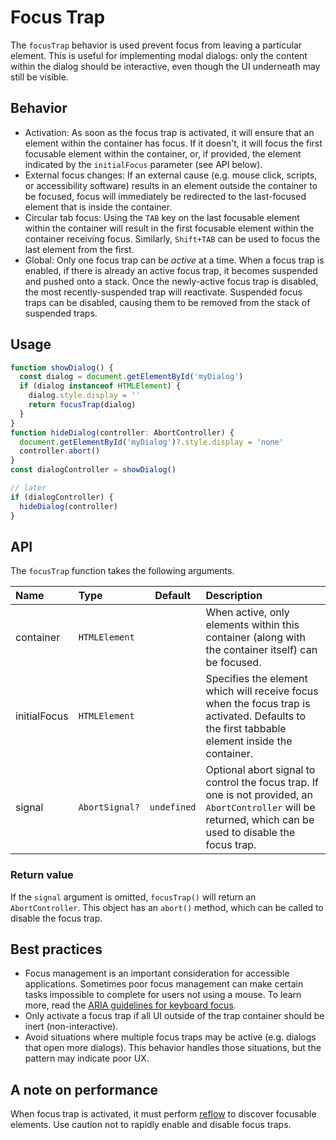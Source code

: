 # Focus Trap

The `focusTrap` behavior is used prevent focus from leaving a particular element. This is useful for implementing modal dialogs: only the content within the dialog should be interactive, even though the UI underneath may still be visible.

## Behavior

- Activation: As soon as the focus trap is activated, it will ensure that an element within the container has focus. If it doesn't, it will focus the first focusable element within the container, or, if provided, the element indicated by the `initialFocus` parameter (see API below).
- External focus changes: If an external cause (e.g. mouse click, scripts, or accessibility software) results in an element outside the container to be focused, focus will immediately be redirected to the last-focused element that is inside the container.
- Circular tab focus: Using the `TAB` key on the last focusable element within the container will result in the first focusable element within the container receiving focus. Similarly, `Shift+TAB` can be used to focus the last element from the first.
- Global: Only one focus trap can be _active_ at a time. When a focus trap is enabled, if there is already an active focus trap, it becomes suspended and pushed onto a stack. Once the newly-active focus trap is disabled, the most recently-suspended trap will reactivate. Suspended focus traps can be disabled, causing them to be removed from the stack of suspended traps.

## Usage

```ts
function showDialog() {
  const dialog = document.getElementById('myDialog')
  if (dialog instanceof HTMLElement) {
    dialog.style.display = ''
    return focusTrap(dialog)
  }
}
function hideDialog(controller: AbortController) {
  document.getElementById('myDialog')?.style.display = 'none'
  controller.abort()
}
const dialogController = showDialog()

// later
if (dialogController) {
  hideDialog(controller)
}
```

## API

The `focusTrap` function takes the following arguments.

| Name         | Type           |   Default   | Description                                                                                                                                                  |
| :----------- | :------------- | :---------: | :----------------------------------------------------------------------------------------------------------------------------------------------------------- |
| container    | `HTMLElement`  |             | When active, only elements within this container (along with the container itself) can be focused.                                                           |
| initialFocus | `HTMLElement`  |             | Specifies the element which will receive focus when the focus trap is activated. Defaults to the first tabbable element inside the container.                |
| signal       | `AbortSignal?` | `undefined` | Optional abort signal to control the focus trap. If one is not provided, an `AbortController` will be returned, which can be used to disable the focus trap. |

### Return value

If the `signal` argument is omitted, `focusTrap()` will return an `AbortController`. This object has an `abort()` method, which can be called to disable the focus trap.

## Best practices

- Focus management is an important consideration for accessible applications. Sometimes poor focus management can make certain tasks impossible to complete for users not using a mouse. To learn more, read the [ARIA guidelines for keyboard focus](https://www.w3.org/TR/wai-aria-practices/#kbd_focus_discernable_predictable).
- Only activate a focus trap if all UI outside of the trap container should be inert (non-interactive).
- Avoid situations where multiple focus traps may be active (e.g. dialogs that open more dialogs). This behavior handles those situations, but the pattern may indicate poor UX.

## A note on performance

When focus trap is activated, it must perform [reflow](https://developers.google.com/speed/docs/insights/browser-reflow) to discover focusable elements. Use caution not to rapidly enable and disable focus traps.
